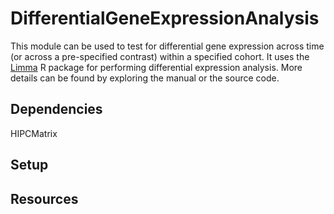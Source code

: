 # DifferentialGeneExpressionAnalysis

This module can be used to test for differential gene expression across time (or across a pre-specified contrast) within a specified cohort. It uses the [Limma](http://www.bioconductor.org/packages/release/bioc/html/limma.html) R package for performing differential expression analysis. More details can be found by exploring the manual or the source code. 

## Dependencies 

HIPCMatrix

## Setup 

<!-- Instructions for getting module working on the server -->

## Resources

<!-- _Links to any helpful resources like LabKey or Notion documentation or external sources used when developing this module_ -->

